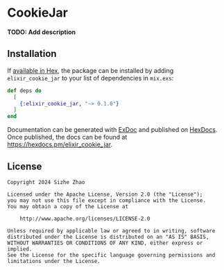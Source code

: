 # CookieJar

**TODO: Add description**

## Installation

If [available in Hex](https://hex.pm/docs/publish), the package can be installed
by adding `elixir_cookie_jar` to your list of dependencies in `mix.exs`:

```elixir
def deps do
  [
    {:elixir_cookie_jar, "~> 0.1.0"}
  ]
end
```

Documentation can be generated with [ExDoc](https://github.com/elixir-lang/ex_doc)
and published on [HexDocs](https://hexdocs.pm). Once published, the docs can
be found at <https://hexdocs.pm/elixir_cookie_jar>.

## License
```
Copyright 2024 Sizhe Zhao

Licensed under the Apache License, Version 2.0 (the "License");
you may not use this file except in compliance with the License.
You may obtain a copy of the License at

    http://www.apache.org/licenses/LICENSE-2.0

Unless required by applicable law or agreed to in writing, software
distributed under the License is distributed on an "AS IS" BASIS,
WITHOUT WARRANTIES OR CONDITIONS OF ANY KIND, either express or implied.
See the License for the specific language governing permissions and
limitations under the License.
```
